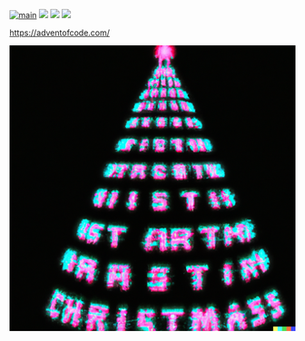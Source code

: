 [![main](https://github.com/Markus-Ende/aoc/actions/workflows/main.yml/badge.svg)](https://github.com/Markus-Ende/aoc/actions/workflows/main.yml) ![](https://img.shields.io/badge/day%20📅-17-blue) ![](https://img.shields.io/badge/stars%20⭐-19-yellow) ![](https://img.shields.io/badge/days%20completed-9-red)

https://adventofcode.com/

![](./tree.png)
